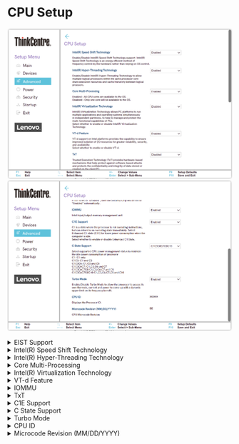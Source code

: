 # CPU Setup #

![](./img/tc_cpu_setup.png)
![](./img/tc_cpu_setup_2.png)

<details><summary>EIST Support</summary>

EIST (Enhanced Intel SpeedStep(R) Technology) dynamically adjusts processor voltage and core frequency, to decrease average power consumption and heat production.

Options:

1.  **Enabled** - Default.
2.  Disabled.

| WMI Setting name | Values | Locked by SVP |
|:---|:---|:---|
| EISTSupport | Disabled, Enabled | yes |



</details>

<details><summary>Intel(R) Speed Shift Technology</summary>

Intel(R) Speed Shift Technology is an energy efficient method of frequency
control by the hardware rather than relying on OS control.

Options:

1.  **Enabled** - Default.
2.  Disabled.

| WMI Setting name | Values | Locked by SVP |
|:---|:---|:---|
|  | Disabled, Enabled | yes |


</details>

<details><summary>Intel(R) Hyper-Threading Technology</summary>

Intel(R) Hyper-Threading Technology allows multiple logical processors within the same processor core to share execution resources and cache hierarchy.

Options:

1. **Enabled** - Default.
2. Disabled.

| WMI Setting name | Values | Locked by SVP |
|:---|:---|:---|
| HyperThreadingTechnology | Disabled, Enabled | yes |


</details>

<details><summary>Core Multi-Processing</summary>

Whether all CPU (multi-)cores are available to the OS, or only one core.

Options:

1.  **Enabled** - Default.
2.  Disabled.

| WMI Setting name | Values | Locked by SVP |
|:---|:---|:---|
| CoreMultiProcessing | Enabled, Disabled | yes |


</details>


<details><summary>Intel(R) Virtualization Technology</summary>

Intel(R) Virtualization Technology multiple applications and operating systems to run simultaneously in independent partitions.

Options:

1.  **Enabled** - Default.
2.  Disabled.

| WMI Setting name | Values | Locked by SVP |
|:---|:---|:---|
| VirtualizationTechnology | Disabled, Enabled | yes |


</details>



<details><summary>VT-d Feature</summary>

VT-d provides improved isolation of I/O resources for greater reliability, security, and availability.

Options:

1.  **Enabled** - Default.
2.  Disabled.

| WMI Setting name | Values | Locked by SVP |
|:---|:---|:---|
| VTdFeature | Disabled, Enabled | yes |


</details>

<details><summary>IOMMU</summary>

Intel input/output memory management unit

Options:

1.  **Enabled** - Default.
2.  Disabled.

</details>

<details><summary>TxT</summary>

Trusted Execution Technology (TxT) provides hardware-based mechanisms to protect against software-based attacks, and protect data stored or created on the client.

Options:

1.  **Enabled** - Default.
2.  Disabled - disables TxT.

| WMI Setting name | Values | Locked by SVP |
|:---|:---|:---|
| TXTFeature | Disabled, Enabled | yes |


</details>

<details><summary>C1E Support</summary>

Enhanced C1 state (C1E) is where the processor is not executing instructions (but can return to an executing state immediately), to reduce power consumption.

Options:

1.  **Enabled** - Default.
2.  Disabled - disables C1E Support.

| WMI Setting name | Values | Locked by SVP |
|:---|:---|:---|
| C1ESupport | Disabled, Enabled | yes |


</details>

<details><summary>C State Support</summary>

Select supported CPU power management status to minimize the idle power consumption of processor.

Options:

1. C1 - C1 only
1. C1C3 - C1 and C3
1. C1C3C6 - C1,C3 and C6
1. C1C3C6C7 - C1,C3,C6 and C7
1. C1C3C6C7C8 - C1,C3,C6,C7 and C8
1. **C1C3C6C7C8C10 - C1,C3,C6,C7,C8 and C10** - Default.

| WMI Setting name | Values | Locked by SVP |
|:---|:---|:---|
| CStateSupport | C1, C1C3, C1C3C6, C1C3C6C7, C1C3C6C7C8, C1C3C6C7C8C10 | yes |


</details>

<details><summary>Turbo Mode</summary>

Turbo Mode allows the processor to assess its own thermals, current, and power, to calculate a dynamic upper limit on its frequency benefit.

Options:

1. **Enabled** - Default.
2. Disabled.

| WMI Setting name | Values | Locked by SVP |
|:---|:---|:---|
| TurboMode | Disabled, Enabled | yes |


</details>

<details><summary>CPU ID</summary>

Displays the processor ID.

<!-- NO WMI -->


</details>

<details><summary>Microcode Revision (MM/DD/YYYY)</summary>

CPU microcode revision.

<!-- NO WMI -->


</details>
